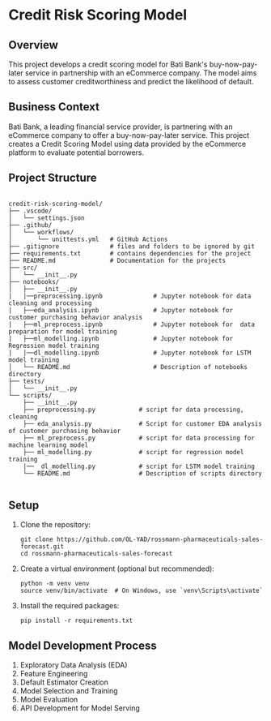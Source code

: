 # Credit Risk Scoring Model

## Overview
This project develops a credit scoring model for Bati Bank's buy-now-pay-later service in partnership with an eCommerce company. The model aims to assess customer creditworthiness and predict the likelihood of default.

## Business Context
Bati Bank, a leading financial service provider, is partnering with an eCommerce company to offer a buy-now-pay-later service. This project creates a Credit Scoring Model using data provided by the eCommerce platform to evaluate potential borrowers.


## Project Structure

```plaintext

credit-risk-scoring-model/
├── .vscode/
│   └── settings.json
├── .github/
│   └── workflows/
│       └── unittests.yml   # GitHub Actions
├── .gitignore              # files and folders to be ignored by git
├── requirements.txt        # contains dependencies for the project
├── README.md               # Documentation for the projects
├── src/
│   └── __init__.py
├── notebooks/
│   ├── __init__.py
|   |──preprocessing.ipynb              # Jupyter notebook for data cleaning and processing 
|   ├──eda_analysis.ipynb               # Jupyter notebook for customer purchasing behavior analysis 
|   ├──ml_preprocess.ipynb              # Jupyter notebook for  data preparation for model training 
|   ├──ml_modelling.ipynb               # Jupyter notebook for Regression model training 
|   |──dl_modelling.ipynb               # Jupyter notebook for LSTM model training 
│   └── README.md                       # Description of notebooks directory 
├── tests/
│   └── __init__.py
└── scripts/
    ├── __init__.py
    ├── preprocessing.py            # script for data processing, cleaning
    ├── eda_analysis.py             # Script for customer EDA analysis of customer purchasing behavior
    ├── ml_preprocess.py            # script for data processing for machine learning model
    ├── ml_modelling.py             # script for regression model training
    |──  dl_modelling.py            # script for LSTM model training 
    └── README.md                   # Description of scripts directory
    
```


## Setup

1. Clone the repository:
   ```
   git clone https://github.com/OL-YAD/rossmann-pharmaceuticals-sales-forecast.git
   cd rossmann-pharmaceuticals-sales-forecast
   ```

2. Create a virtual environment (optional but recommended):
   ```
   python -m venv venv
   source venv/bin/activate  # On Windows, use `venv\Scripts\activate`
   ```

3. Install the required packages:
   ```
   pip install -r requirements.txt
   ```


## Model Development Process
1. Exploratory Data Analysis (EDA)
2. Feature Engineering
3. Default Estimator Creation
4. Model Selection and Training
5. Model Evaluation
6. API Development for Model Serving